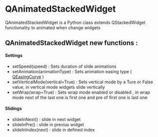 QAnimatedStackedWidget
======================

QAnimatedStackedWidget is a Python class extends QStackedWidget functionality to animated when change widgets

## QAnimatedStackedWidget new functions :

  
####   Settings

* setSpeed(speed) : Sets duration of slide animations
* setAnimation(animationType) : Sets animation easing type ( [QEasingCurve](http://qt-project.org/doc/qt-4.8/qeasingcurve.html) )
* setVerticalMode(vertical=True) : Sets vertical mode by a Ture or False value, in vertical mode widgets slide vertically
* setWrap(wrap=True) : Sets wrap mode enabled or disabled , in wrap mode next of the last one is first one and pre of first one is last one

####   	Slidings

* slideInNext() : slide in next widget
* slideInPre() : slide in previus widget
* slideInIndex(next) : slide in defined index

